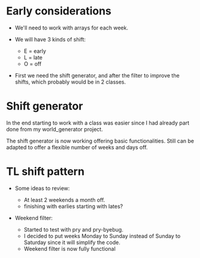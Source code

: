 # Early considerations

* We'll need to work with arrays for each week.

* We will have 3 kinds of shift:
  - E = early
  - L = late
  - O = off

* First we need the shift generator, and after the filter to improve the shifts, which probably would be in 2 classes.


# Shift generator

In the end starting to work with a class was easier since I had already part done from my world_generator project.

The shift generator is now working offering basic functionalities. Still can be adapted to offer a flexible number of weeks and days off.

# TL shift pattern

* Some ideas to review:
  - At least 2 weekends a month off.
  - finishing with earlies starting with lates?

* Weekend filter:
  - Started to test with pry and pry-byebug.
  - I decided to put weeks Monday to Sunday instead of Sunday to Saturday since it will simplify the code.
  - Weekend filter is now fully functional
